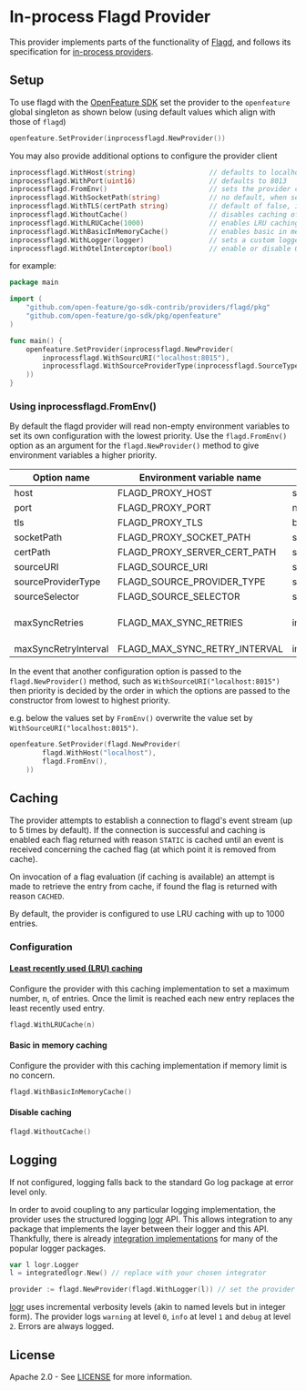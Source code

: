 # In-process Flagd Provider

This provider implements parts of the functionality of [Flagd](https://github.com/open-feature/flagd), and follows its
specification for [in-process providers](https://github.com/open-feature/flagd/blob/main/docs/other_resources/in-process-providers/specification.md).

## Setup
To use flagd with the [OpenFeature SDK](https://github.com/open-feature/go-sdk) set the provider to the `openfeature` global singleton as shown below (using default values which align with those of `flagd`)
```go
openfeature.SetProvider(inprocessflagd.NewProvider())
```  
You may also provide additional options to configure the provider client
```go
inprocessflagd.WithHost(string)                  // defaults to localhost
inprocessflagd.WithPort(uint16)                  // defaults to 8013
inprocessflagd.FromEnv()                         // sets the provider configuration from environment variables
inprocessflagd.WithSocketPath(string)            // no default, when set a unix socket connection is used (only available for GRPC)
inprocessflagd.WithTLS(certPath string)          // default of false, if certPath is not given, system certs are used
inprocessflagd.WithoutCache()                    // disables caching of flag evaluations
inprocessflagd.WithLRUCache(1000)                // enables LRU caching (see configuring caching section)
inprocessflagd.WithBasicInMemoryCache()          // enables basic in memory cache (see configuring caching section)
inprocessflagd.WithLogger(logger)                // sets a custom logger (see logging section)
inprocessflagd.WithOtelInterceptor(bool)         // enable or disable OpenTelemetry interceptor for flagd communication
```
for example:
```go
package main

import (
	"github.com/open-feature/go-sdk-contrib/providers/flagd/pkg"
   	"github.com/open-feature/go-sdk/pkg/openfeature"
)

func main() {
    openfeature.SetProvider(inprocessflagd.NewProvider(
		inprocessflagd.WithSourcURI("localhost:8015"),
		inprocessflagd.WithSourceProviderType(inprocessflagd.SourceTypeGrpc),
    ))
}
```

### Using inprocessflagd.FromEnv()  
By default the flagd provider will read non-empty environment variables to set its own configuration with the lowest priority. Use the `flagd.FromEnv()` option as an argument for the `flagd.NewProvider()` method to give environment variables a higher priority.

| Option name                 | Environment variable name             | Type    | Options      | Default                                |
| --------------------------- | ------------------------------------- | ------- | ------------ | -------------------------------------- |
| host                        | FLAGD_PROXY_HOST                      | string  |              | localhost                              |
| port                        | FLAGD_PROXY_PORT                      | number  |              | 8013                                   |
| tls                         | FLAGD_PROXY_TLS                       | boolean |              | false                                  |
| socketPath                  | FLAGD_PROXY_SOCKET_PATH               | string  |              |                                        |
| certPath                    | FLAGD_PROXY_SERVER_CERT_PATH          | string  |              |                                        |
| sourceURI                   | FLAGD_SOURCE_URI                      | string  |              |                                        |
| sourceProviderType          | FLAGD_SOURCE_PROVIDER_TYPE            | string  |              | grpc                                   |
| sourceSelector              | FLAGD_SOURCE_SELECTOR                 | string  |              |                                        |
| maxSyncRetries              | FLAGD_MAX_SYNC_RETRIES                | int     |              | 0 (0 means unlimited)                  |
| maxSyncRetryInterval        | FLAGD_MAX_SYNC_RETRY_INTERVAL         | int     |              | 60s                                    |

In the event that another configuration option is passed to the `flagd.NewProvider()` method, such as `WithSourceURI("localhost:8015")` then priority is decided by the order in which the options are passed to the constructor from lowest to highest priority.

e.g. below the values set by `FromEnv()` overwrite the value set by `WithSourceURI("localhost:8015")`.
```go
openfeature.SetProvider(flagd.NewProvider(
        flagd.WithHost("localhost"),
        flagd.FromEnv(),
    ))
```

## Caching

The provider attempts to establish a connection to flagd's event stream (up to 5 times by default). If the connection is successful and caching is enabled each flag returned with reason `STATIC` is cached until an event is received concerning the cached flag (at which point it is removed from cache).

On invocation of a flag evaluation (if caching is available) an attempt is made to retrieve the entry from cache, if found the flag is returned with reason `CACHED`.

By default, the provider is configured to use LRU caching with up to 1000 entries.

### Configuration

#### [Least recently used (LRU) caching](https://github.com/hashicorp/golang-lru)

Configure the provider with this caching implementation to set a maximum number, n, of entries. Once the limit is reached each new entry replaces the least recently used entry.

```go
flagd.WithLRUCache(n)
```

#### Basic in memory caching

Configure the provider with this caching implementation if memory limit is no concern.

```go
flagd.WithBasicInMemoryCache()
```

#### Disable caching

```go
flagd.WithoutCache()
```

## Logging

If not configured, logging falls back to the standard Go log package at error level only.

In order to avoid coupling to any particular logging implementation, the provider uses the structured logging [logr](https://github.com/go-logr/logr)
API. This allows integration to any package that implements the layer between their logger and this API.
Thankfully, there is already [integration implementations](https://github.com/go-logr/logr#implementations-non-exhaustive)
for many of the popular logger packages.

```go
var l logr.Logger
l = integratedlogr.New() // replace with your chosen integrator

provider := flagd.NewProvider(flagd.WithLogger(l)) // set the provider's logger
```

[logr](https://github.com/go-logr/logr) uses incremental verbosity levels (akin to named levels but in integer form).
The provider logs `warning` at level `0`, `info` at level `1` and `debug` at level `2`. Errors are always logged.

## License

Apache 2.0 - See [LICENSE](./../../LICENSE) for more information.
